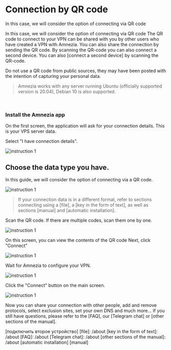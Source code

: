 # Connection by QR code

In this case, we will consider the option of connecting via QR code

In this case, we will consider the option of connecting via QR code
The QR code to connect to your VPN can be shared with you by other users who have created a VPN with Amnezia. 
You can also share the connection by sending the QR code.
By scanning the QR-code you can also connect a second device. You can also [connect a second device] by scanning the QR-code.

Do not use a QR code from public sources, they may have been posted with the intention of capturing your personal data. 


> Amnezia works with any server running Ubuntu (officially supported version is 20.04), Debian 10 is also supported.


&nbsp;

### Install the Amnezia app

On the first screen, the application will ask for your connection details. This is your VPS server data.

Select "I have connection details".


![instruction 1](https://raw.githubusercontent.com/Aftershock669/amnezia-open-docs/master/docs/en/instructions/qr-code_connection/img/qrc_en_1.png)


## Choose the data type you have.

In this guide, we will consider the option of connecting via a QR code.

![instruction 1](https://raw.githubusercontent.com/Aftershock669/amnezia-open-docs/master/docs/en/instructions/qr-code_connection/img/qrc_en_2.png)

>If your connection data is in a different format, refer to sections connecting using a [file], a [key in the form of text], as well as sections [manual] and [automatic installation].

Scan the QR code. 
If there are multiple codes, scan them one by one.    

![instruction 1](https://raw.githubusercontent.com/Aftershock669/amnezia-open-docs/master/docs/en/instructions/qr-code_connection/img/qrc_en_3.png)

On this screen, you can view the contents of the QR code
Next, click "Connect"

![instruction 1](https://raw.githubusercontent.com/Aftershock669/amnezia-open-docs/master/docs/en/instructions/qr-code_connection/img/qrc_en_4.png)

Wait for Amnezia to configure your VPN.

![instruction 1](https://raw.githubusercontent.com/Aftershock669/amnezia-open-docs/master/docs/en/instructions/qr-code_connection/img/qrc_en_5.png)

Click the "Connect" button on the main screen. 

![instruction 1](https://raw.githubusercontent.com/Aftershock669/amnezia-open-docs/master/docs/en/instructions/qr-code_connection/img/qrc_en_6.png)


Now you can share your connection with other people, add and remove protocols, select exclusion sites, set your own DNS and much more... 
If you still have questions, please refer to the [FAQ], our [Telegram chat] or [other sections of the manual].

[amnezia-site-ext-link]: https://amnezia-web-nx1r.vercel.app\
[about-int-link]: /about
[подключить второе устройство]
[file]: /about
[key in the form of text]: /about
[FAQ]: /about 
[Telegram chat]: /about 
[other sections of the manual]: /about
[automatic installation]
[manual]

